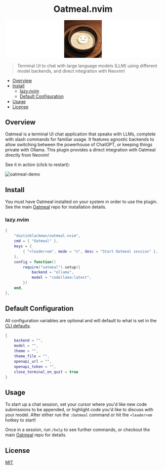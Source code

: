 <h1 align=center>Oatmeal.nvim</h1>

![oatmeal](.github/banner.png)

> Terminal UI to chat with large language models (LLM) using different model backends, and direct integration with Neovim!

- [Overview](#Overview)
- [Install](#Install)
  - [lazy.nvim](#lazy-nvim)
  - [Default Configuration](#default-configuration)
- [Usage](#Usage)
- [License](#license)

## Overview

Oatmeal is a terminal UI chat application that speaks with LLMs, complete with slash commands for familiar usage. It features agnostic backends to allow switching between the powerhouse of ChatGPT, or keeping things private with Ollama. This plugin provides a direct integration with Oatmeal directly from Neovim!

See it in action (click to restart):

![oatmeal-demo](https://github.com/dustinblackman/oatmeal/assets/5246169/4fead112-5d37-497d-b270-a806fac41a17)

## Install

You must have Oatmeal installed on your system in order to use the plugin. See the main
[Oatmeal](https://github.com/dustinblackman/oatmeal) repo for installation details.

### lazy.nvim

```lua
{
    "dustinblackman/oatmeal.nvim",
    cmd = { "Oatmeal" },
    keys = {
        { "<leader>om", mode = "n", desc = "Start Oatmeal session" },
    },
    config = function()
        require("oatmeal").setup({
            backend = "ollama",
            model = "codellama:latest",
        })
    end,
},
```

## Default Configuration

All configuration variables are optional and will default to what is set in the [CLI defaults](https://github.com/dustinblackman/oatmeal#usage).

```lua
{
    backend = "",
    model = "",
    theme = "",
    theme_file = "",
    openapi_url = "",
    openapi_token = "",
    close_terminal_on_quit = true
}
```

## Usage

To start up a chat session, set your cursor where you'd like new code submissions to be appended, or highlight code
you'd like to discuss with your model. After either run the `:Oatmeal` command or hit the `<leader>om` hotkey to start!

Once in a session, run `/help` to see further commands, or checkout the main
[Oatmeal](https://github.com/dustinblackman/oatmeal) repo for details.

## License

[MIT](./LICENSE)
